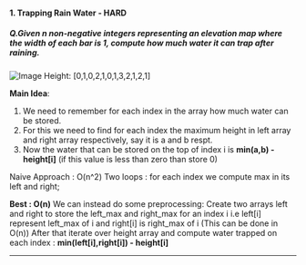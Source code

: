 #### 1. Trapping Rain Water - **HARD**
##### Q.Given n non-negative integers representing an elevation map where the width of each bar is 1, compute how much water it can trap after raining.
![Image](https://assets.leetcode.com/uploads/2018/10/22/rainwatertrap.png)
Height: [0,1,0,2,1,0,1,3,2,1,2,1]

**Main Idea**: 
1. We need to remember for each index in the array how much water can be stored. 
2. For this we need to find for each index the maximum height in left array and right array respectively, say it is a and b respt.
3. Now the water that can be stored on the top of index i is **min(a,b) - height[i]** (if this value is less than zero than store 0)

Naive Approach : O(n^2)
Two loops : for each index we compute max in its left and right;

**Best : O(n)**
We can instead do some preprocessing:
Create two arrays left and right to store the left_max and right_max for an index i
i.e left[i] represent left_max of i and right[i] is right_max of i (This can be done in O(n))
After that iterate over height array and compute water trapped on each index : **min(left[i],right[i]) - height[i]**

---

